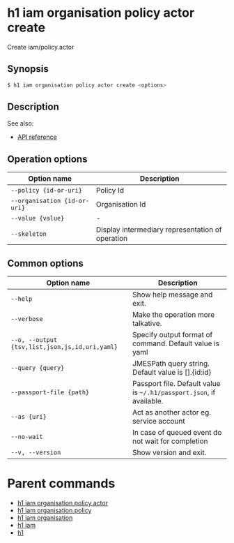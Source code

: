
# h1 iam organisation policy actor create

Create iam/policy.actor

## Synopsis

```bash
$ h1 iam organisation policy actor create <options>
```

## Description

See also:

* [API reference](https://api.hyperone.com/v2/docs#operation/iam_organisation_policy_actor_create)

## Operation options

| Option name                      | Description                                      |
| -------------------------------- | ------------------------------------------------ |
| ```--policy {id-or-uri}```       | Policy Id                                        |
| ```--organisation {id-or-uri}``` | Organisation Id                                  |
| ```--value {value}```            | -                                                |
| ```--skeleton```                 | Display intermediary representation of operation |

## Common options

| Option name                                        | Description                                                              |
| -------------------------------------------------- | ------------------------------------------------------------------------ |
| ```--help```                                       | Show help message and exit.                                              |
| ```--verbose```                                    | Make the operation more talkative.                                       |
| ```--o, --output {tsv,list,json,js,id,uri,yaml}``` | Specify output format of command. Default value is yaml                  |
| ```--query {query}```                              | JMESPath query string. Default value is [].\{id:id\}                     |
| ```--passport-file {path}```                       | Passport file. Default value is ```~/.h1/passport.json```, if available. |
| ```--as {uri}```                                   | Act as another actor eg. service account                                 |
| ```--no-wait```                                    | In case of queued event do not wait for completion                       |
| ```--v, --version```                               | Show version and exit.                                                   |

# Parent commands

* [h1 iam organisation policy actor](./../README.md)
* [h1 iam organisation policy](./../../README.md)
* [h1 iam organisation](./../../../README.md)
* [h1 iam](./../../../../README.md)
* [h1](./../../../../../README.md)
